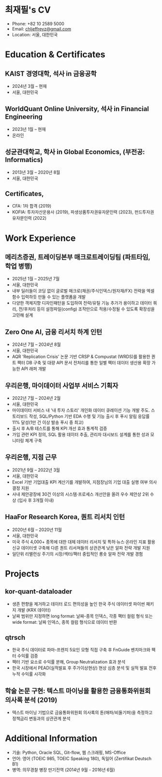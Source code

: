 # 최재필's CV

- Phone: +82 10 2589 5000
- Email: [chljeffreyz@gmail.com](mailto:chljeffreyz@gmail.com)
- Location: 서울, 대한민국


# Education & Certificates

## KAIST 경영대학, 석사 in 금융공학

- 2024년 3월 – 현재
- 서울, 대한민국

## WorldQuant Online University, 석사 in Financial Engineering

- 2023년 1월 – 현재
- 온라인

## 성균관대학교, 학사 in Global Economics, (부전공: Informatics)

- 2013년 3월 – 2020년 8월
- 서울, 대한민국

## Certificates, 

- CFA: 1차 합격 (2019)
- KOFIA: 투자자산운용사 (2019), 파생상품투자권유자문인력 (2023), 펀드투자권유자문인력 (2022)

# Work Experience

## 메리츠증권, 트레이딩본부 매크로트레이딩팀 (파트타임, 학업 병행)

- 2025년 1월 – 2025년 7월
- 서울, 대한민국
- 내부 딜러들이 코딩 없이 글로벌 매크로(채권/주식인덱스/원자재/FX) 전략을 엑셀 함수 입력하듯 만들 수 있는 플랫폼을 개발
- 다양한 객체지향 디자인패턴을 도입하여 전략/유틸 기능 추가가 용이하고 데이터 쿼리, 전/후처리 등이 설정파일(config) 조작만으로 적용/수정될 수 있도록 확장성을 고민해 설계

## Zero One AI, 금융 리서치 하계 인턴

- 2024년 7월 – 2024년 8월
- 서울, 대한민국
- AQR 'Replication Crisis' 논문 기반 CRSP & Compustat (WRDS)를 활용한 퀀트 팩터 DB 구축 및 대량 API 문서 전처리를 통한 일별 팩터 데이터 생산용 확장 가능한 API 래퍼 개발

## 우리은행, 마이데이터 사업부 서비스 기획자

- 2022년 7월 – 2024년 2월
- 서울, 대한민국
- 마이데이터 서비스 내 '내 투자 스토리' 개인화 데이터 큐레이션 기능 개발 주도. 스토리보드 작성, SQL/Python 기반 EDA 수행 및 기능 출시 후 푸시 알림 응답률 11% 달성(1만 건 이상 발송 푸시 중 최고)
- 출시 후 A/B 테스트를 통해 KPI 개선 효과 통계적 검증
- 가입 관련 KPI 정의, SQL 활용 데이터 추출, 관리자 대시보드 설계를 통한 성과 모니터링 체계 구축

## 우리은행, 지점 근무

- 2021년 9월 – 2022년 3월
- 서울, 대한민국
- Excel 기반 기업대출 KPI 계산기를 개발하여, 지점장님의 기업 대출 실행 여부 의사결정 지원
- 사내 제안광장에 30건 이상의 시스템·프로세스 개선안을 올려 우수 제안상 2위 수상 (입사 후 3개월 이내)

## HaaFor Research Korea, 퀀트 리서치 인턴

- 2020년 6월 – 2020년 11월
- 서울, 대한민국
- 미국 주식 4,000+ 종목에 대한 대체 데이터 리서치 및 특허·뉴스·온라인 지표 활용 신규 데이터셋 구축해 다른 퀀트 리서쳐들의 상관관계 낮은 알파 전략 개발 지원
- 일단위 리밸런싱 주기의 시장/섹터/팩터 중립적인 롱숏 알파 전략 개발 경험

# Projects

## kor-quant-dataloader

- 생존 편향을 제거하고 데이터 로드 편의성을 높인 한국 주식 데이터셋 파이썬 패키지 개발 (KRX 데이터)
- 날짜 범위만 지정하면 long format: 날짜-종목 인덱스, 각종 팩터 컬럼 형식 또는 wide format: 날짜 인덱스, 종목 컬럼 형식으로 데이터 반환

## qtrsch

- 한국 주식 데이터로 파마-프렌치 5요인 모형 직접 구축 후 FnGuide 벤치마크와 팩터 수익률 검증
- 팩터 기반 요소로 수익률 분해, Group Neutralization 효과 분석
- 한국 시장에서 PEAD(실적발표 후 주가이상현상) 현상 심층 분석 및 실적 발표 전후 누적 수익률 시각화

## 학술 논문 구현: 텍스트 마이닝을 활용한 금융통화위원회 의사록 분석 (2019)

- 텍스트 마이닝 기법으로 금융통화위원회 의사록의 톤(매파/비둘기파)을 측정하고 정책금리 변동과의 상관관계 분석

# Additional Information

- 기술: Python, Oracle SQL, Git-flow, 웹 스크래핑, MS-Office
- 언어: 영어 (TOEIC 985, TOEIC Speaking 180), 독일어 (Zertifikat Deutsch B1)
- 병역: 의무경찰 병장 만기전역 (2014년 9월 - 2016년 6월)

